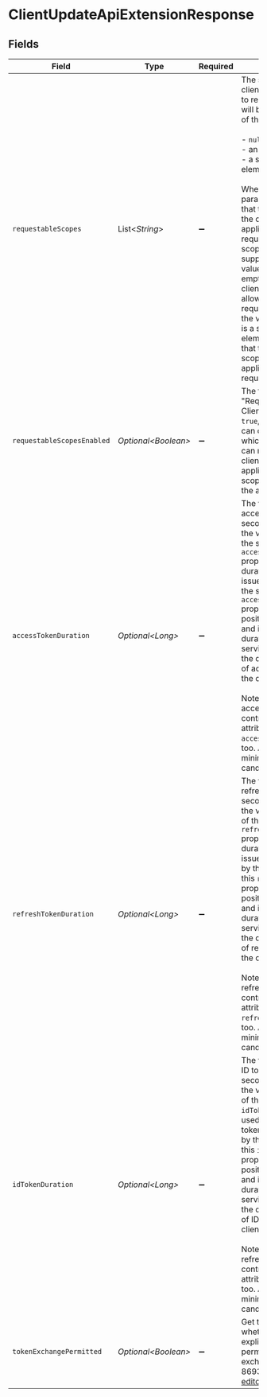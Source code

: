# ClientUpdateApiExtensionResponse


## Fields

| Field                                                                                                                                                                                                                                                                                                                                                                                                                                                                                                                                                                                                                                                                 | Type                                                                                                                                                                                                                                                                                                                                                                                                                                                                                                                                                                                                                                                                  | Required                                                                                                                                                                                                                                                                                                                                                                                                                                                                                                                                                                                                                                                              | Description                                                                                                                                                                                                                                                                                                                                                                                                                                                                                                                                                                                                                                                           |
| --------------------------------------------------------------------------------------------------------------------------------------------------------------------------------------------------------------------------------------------------------------------------------------------------------------------------------------------------------------------------------------------------------------------------------------------------------------------------------------------------------------------------------------------------------------------------------------------------------------------------------------------------------------------- | --------------------------------------------------------------------------------------------------------------------------------------------------------------------------------------------------------------------------------------------------------------------------------------------------------------------------------------------------------------------------------------------------------------------------------------------------------------------------------------------------------------------------------------------------------------------------------------------------------------------------------------------------------------------- | --------------------------------------------------------------------------------------------------------------------------------------------------------------------------------------------------------------------------------------------------------------------------------------------------------------------------------------------------------------------------------------------------------------------------------------------------------------------------------------------------------------------------------------------------------------------------------------------------------------------------------------------------------------------- | --------------------------------------------------------------------------------------------------------------------------------------------------------------------------------------------------------------------------------------------------------------------------------------------------------------------------------------------------------------------------------------------------------------------------------------------------------------------------------------------------------------------------------------------------------------------------------------------------------------------------------------------------------------------- |
| `requestableScopes`                                                                                                                                                                                                                                                                                                                                                                                                                                                                                                                                                                                                                                                   | List\<*String*>                                                                                                                                                                                                                                                                                                                                                                                                                                                                                                                                                                                                                                                       | :heavy_minus_sign:                                                                                                                                                                                                                                                                                                                                                                                                                                                                                                                                                                                                                                                    | The set of scopes that the client application is allowed to request. This paramter will be one<br/>of the following.<br/><br/>  - `null`<br/>  - an empty set<br/>  - a set with at least one element<br/><br/>When the value of this parameter is `null`, it means that the set of scopes that the client<br/>application is allowed to request is the set of the scopes that the service supports. When the<br/>value of this parameter is an empty set, it means that the client application is not allowed to<br/>request any scopes. When the value of this parameter is a set with at least one element, it means<br/>that the set is the set of scopes that the client application is allowed to request.<br/> |
| `requestableScopesEnabled`                                                                                                                                                                                                                                                                                                                                                                                                                                                                                                                                                                                                                                            | *Optional\<Boolean>*                                                                                                                                                                                                                                                                                                                                                                                                                                                                                                                                                                                                                                                  | :heavy_minus_sign:                                                                                                                                                                                                                                                                                                                                                                                                                                                                                                                                                                                                                                                    | The flag to indicate whether "Requestable Scopes per Client" is enabled or not. If `true`, you<br/>can define the set of scopes which this client application can request. If `false`, this client<br/>application can request any scope which is supported by the authorization server.<br/>                                                                                                                                                                                                                                                                                                                                                                         |
| `accessTokenDuration`                                                                                                                                                                                                                                                                                                                                                                                                                                                                                                                                                                                                                                                 | *Optional\<Long>*                                                                                                                                                                                                                                                                                                                                                                                                                                                                                                                                                                                                                                                     | :heavy_minus_sign:                                                                                                                                                                                                                                                                                                                                                                                                                                                                                                                                                                                                                                                    | The value of the duration of access tokens per client in seconds. In normal cases, the value of<br/>the service's `accessTokenDuration` property is used as the duration of access tokens issued by<br/>the service. However, if this `accessTokenDuration` property holds a non-zero positive number<br/>and its value is less than the duration configured by the service, the value is used as the duration<br/>of access tokens issued to the client application.<br/><br/>Note that the duration of access tokens can be controlled by the scope attribute `access_token.duration`,<br/>too. Authlete chooses the minimum value among the candidates.<br/>       |
| `refreshTokenDuration`                                                                                                                                                                                                                                                                                                                                                                                                                                                                                                                                                                                                                                                | *Optional\<Long>*                                                                                                                                                                                                                                                                                                                                                                                                                                                                                                                                                                                                                                                     | :heavy_minus_sign:                                                                                                                                                                                                                                                                                                                                                                                                                                                                                                                                                                                                                                                    | The value of the duration of refresh tokens per client in seconds. In normal cases, the value<br/>of the service's `refreshTokenDuration` property is used as the duration of refresh tokens issued<br/>by the service. However, if this `refreshTokenDuration` property holds a non-zero positive number<br/>and its value is less than the duration configured by the service, the value is used as the duration<br/>of refresh tokens issued to the client application.<br/><br/>Note that the duration of refresh tokens can be controlled by the scope attribute `refresh_token.duration`,<br/>too. Authlete chooses the minimum value among the candidates.<br/> |
| `idTokenDuration`                                                                                                                                                                                                                                                                                                                                                                                                                                                                                                                                                                                                                                                     | *Optional\<Long>*                                                                                                                                                                                                                                                                                                                                                                                                                                                                                                                                                                                                                                                     | :heavy_minus_sign:                                                                                                                                                                                                                                                                                                                                                                                                                                                                                                                                                                                                                                                    | The value of the duration of ID tokens per client in seconds. In normal cases, the value<br/>of the service's `idTokenDuration` property is used as the duration of ID tokens issued<br/>by the service. However, if this `idTokenDuration` property holds a non-zero positive number<br/>and its value is less than the duration configured by the service, the value is used as the duration<br/>of ID tokens issued to the client application.<br/><br/>Note that the duration of refresh tokens can be controlled by the scope attribute `id_token.duration`,<br/>too. Authlete chooses the minimum value among the candidates.<br/>                              |
| `tokenExchangePermitted`                                                                                                                                                                                                                                                                                                                                                                                                                                                                                                                                                                                                                                              | *Optional\<Boolean>*                                                                                                                                                                                                                                                                                                                                                                                                                                                                                                                                                                                                                                                  | :heavy_minus_sign:                                                                                                                                                                                                                                                                                                                                                                                                                                                                                                                                                                                                                                                    | Get the flag indicating whether the client is explicitly given a<br/>permission to make token exchange requests ([RFC 8693][https://www.rfc-editor.org/rfc/rfc8693.html])<br/>                                                                                                                                                                                                                                                                                                                                                                                                                                                                                        |